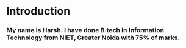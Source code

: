 # Introduction

### My name is Harsh. I have done B.tech in Information Technology from NIET, Greater Noida with 75% of marks.
